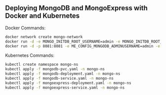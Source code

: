 ## Deploying MongoDB and MongoExpress with Docker and Kubernetes

Docker Commands:

```bash
docker network create mongo-network
docker run -d -e MONGO_INITDB_ROOT_USERNAME=admin -e MONGO_INITDB_ROOT_PASSWORD=password --name mongodb --net mongo-network mongo
docker run -d -p 8081:8081 -e ME_CONFIG_MONGODB_ADMINUSERNAME=admin -e ME_CONFIG_MONGODB_ADMINPASSWORD=password --net mongo-network --name mongo-express -e ME_CONFIG_MONGODB_SERVER=mongodb mongo-express
```

Kubernetes Commands:

```bash
kubectl create namespace mongo-ns
kubectl apply -f mongodb-pvc.yaml -n mongo-ns
kubectl apply -f mongodb-deployment.yaml -n mongo-ns
kubectl apply -f mongodb-service.yaml -n mongo-ns
kubectl apply -f mongoexpress-deployment.yaml -n mongo-ns
kubectl apply -f mongoexpress-service.yaml -n mongo-ns
```
